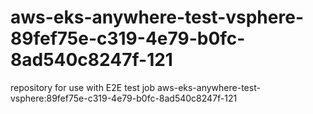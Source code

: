 # aws-eks-anywhere-test-vsphere-89fef75e-c319-4e79-b0fc-8ad540c8247f-121
repository for use with E2E test job aws-eks-anywhere-test-vsphere:89fef75e-c319-4e79-b0fc-8ad540c8247f-121
